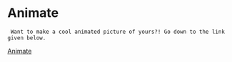 # Animate 

`` Want to make a cool animated picture of yours?! Go down to the link given below.``

[Animate](https://ani-mate.herokuapp.com/)
